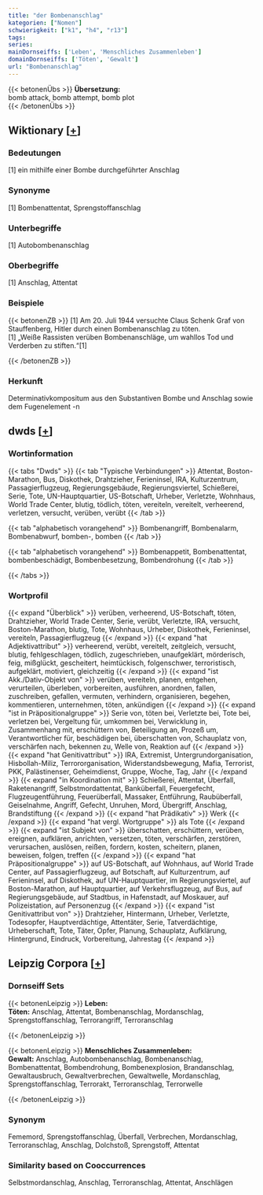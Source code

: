 ```yaml
---
title: "der Bombenanschlag"
kategorien: ["Nomen"]
schwierigkeit: ["k1", "h4", "r13"]
tags:
series:
mainDornseiffs: ['Leben', 'Menschliches Zusammenleben']
domainDornseiffs: ['Töten', 'Gewalt']
url: "Bombenanschlag"
---
```


{{< betonenÜbs >}}
**Übersetzung:**  
bomb attack, bomb attempt, bomb plot  
{{< /betonenÜbs >}}

## Wiktionary [[+](https://de.wiktionary.org/wiki/Bombenanschlag)]

### Bedeutungen
[1] ein mithilfe einer Bombe durchgeführter Anschlag  

### Synonyme
[1] Bombenattentat, Sprengstoffanschlag  

### Unterbegriffe
[1] Autobombenanschlag  

### Oberbegriffe
[1] Anschlag, Attentat  

### Beispiele
{{< betonenZB >}}
[1] Am 20. Juli 1944 versuchte Claus Schenk Graf von Stauffenberg, Hitler durch einen Bombenanschlag zu töten.  
[1] „Weiße Rassisten verüben Bombenanschläge, um wahllos Tod und Verderben zu stiften.“[1]  

{{< /betonenZB >}}
### Herkunft
Determinativkompositum aus den Substantiven Bombe und Anschlag sowie dem Fugenelement -n  



## dwds [[+](https://www.dwds.de/wb/Bombenanschlag)]

### Wortinformation
{{< tabs "Dwds" >}}
{{< tab "Typische Verbindungen" >}}
Attentat, Boston-Marathon, Bus, Diskothek, Drahtzieher, Ferieninsel, IRA, Kulturzentrum, Passagierflugzeug, Regierungsgebäude, Regierungsviertel, Schießerei, Serie, Tote, UN-Hauptquartier, US-Botschaft, Urheber, Verletzte, Wohnhaus, World Trade Center, blutig, tödlich, töten, vereiteln, vereitelt, verheerend, verletzen, versucht, verüben, verübt
{{< /tab >}}

{{< tab "alphabetisch vorangehend" >}}
Bombenangriff, Bombenalarm, Bombenabwurf, bomben-, bomben
{{< /tab >}}

{{< tab "alphabetisch vorangehend" >}}
Bombenappetit, Bombenattentat, bombenbeschädigt, Bombenbesetzung, Bombendrohung
{{< /tab >}}

{{< /tabs >}}

### Wortprofil
{{< expand "Überblick" >}} verüben, verheerend, US-Botschaft, töten, Drahtzieher, World Trade Center, Serie, verübt, Verletzte, IRA, versucht, Boston-Marathon, blutig, Tote, Wohnhaus, Urheber, Diskothek, Ferieninsel, vereiteln, Passagierflugzeug {{< /expand >}}
{{< expand "hat Adjektivattribut" >}} verheerend, verübt, vereitelt, zeitgleich, versucht, blutig, fehlgeschlagen, tödlich, zugeschrieben, unaufgeklärt, mörderisch, feig, mißglückt, gescheitert, heimtückisch, folgenschwer, terroristisch, aufgeklärt, motiviert, gleichzeitig {{< /expand >}}
{{< expand "ist Akk./Dativ-Objekt von" >}} verüben, vereiteln, planen, entgehen, verurteilen, überleben, vorbereiten, ausführen, anordnen, fallen, zuschreiben, gefallen, vermuten, verhindern, organisieren, begehen, kommentieren, unternehmen, töten, ankündigen {{< /expand >}}
{{< expand "ist in Präpositionalgruppe" >}} Serie von, töten bei, Verletzte bei, Tote bei, verletzen bei, Vergeltung für, umkommen bei, Verwicklung in, Zusammenhang mit, erschüttern von, Beteiligung an, Prozeß um, Verantwortlicher für, beschädigen bei, überschatten von, Schauplatz von, verschärfen nach, bekennen zu, Welle von, Reaktion auf {{< /expand >}}
{{< expand "hat Genitivattribut" >}} IRA, Extremist, Untergrundorganisation, Hisbollah-Miliz, Terrororganisation, Widerstandsbewegung, Mafia, Terrorist, PKK, Palästinenser, Geheimdienst, Gruppe, Woche, Tag, Jahr {{< /expand >}}
{{< expand "in Koordination mit" >}} Schießerei, Attentat, Überfall, Raketenangriff, Selbstmordattentat, Banküberfall, Feuergefecht, Flugzeugentführung, Feuerüberfall, Massaker, Entführung, Raubüberfall, Geiselnahme, Angriff, Gefecht, Unruhen, Mord, Übergriff, Anschlag, Brandstiftung {{< /expand >}}
{{< expand "hat Prädikativ" >}} Werk {{< /expand >}}
{{< expand "hat vergl. Wortgruppe" >}} als Tote {{< /expand >}}
{{< expand "ist Subjekt von" >}} überschatten, erschüttern, verüben, ereignen, aufklären, anrichten, versetzen, töten, verschärfen, zerstören, verursachen, auslösen, reißen, fordern, kosten, scheitern, planen, beweisen, folgen, treffen {{< /expand >}}
{{< expand "hat Präpositionalgruppe" >}} auf US-Botschaft, auf Wohnhaus, auf World Trade Center, auf Passagierflugzeug, auf Botschaft, auf Kulturzentrum, auf Ferieninsel, auf Diskothek, auf UN-Hauptquartier, im Regierungsviertel, auf Boston-Marathon, auf Hauptquartier, auf Verkehrsflugzeug, auf Bus, auf Regierungsgebäude, auf Stadtbus, in Hafenstadt, auf Moskauer, auf Polizeistation, auf Personenzug {{< /expand >}}
{{< expand "ist Genitivattribut von" >}} Drahtzieher, Hintermann, Urheber, Verletzte, Todesopfer, Hauptverdächtige, Attentäter, Serie, Tatverdächtige, Urheberschaft, Tote, Täter, Opfer, Planung, Schauplatz, Aufklärung, Hintergrund, Eindruck, Vorbereitung, Jahrestag {{< /expand >}}

## Leipzig Corpora [[+](https://corpora.uni-leipzig.de/en/res?word=Bombenanschlag&corpusId=deu_newscrawl-public_2018)]

### Dornseiff Sets
{{< betonenLeipzig >}}
**Leben:**  
**Töten:** Anschlag, Attentat, Bombenanschlag, Mordanschlag, Sprengstoffanschlag, Terrorangriff, Terroranschlag  

{{< /betonenLeipzig >}}


{{< betonenLeipzig >}}
**Menschliches Zusammenleben:**  
**Gewalt:** Anschlag, Autobombenanschlag, Bombenanschlag, Bombenattentat, Bombendrohung, Bombenexplosion, Brandanschlag, Gewaltausbruch, Gewaltverbrechen, Gewaltwelle, Mordanschlag, Sprengstoffanschlag, Terrorakt, Terroranschlag, Terrorwelle  

{{< /betonenLeipzig >}}

### Synonym
Fememord, Sprengstoffanschlag, Überfall, Verbrechen, Mordanschlag, Terroranschlag, Anschlag, Dolchstoß, Sprengstoff, Attentat


### Similarity based on Cooccurrences
Selbstmordanschlag, Anschlag, Terroranschlag, Attentat, Anschlägen

